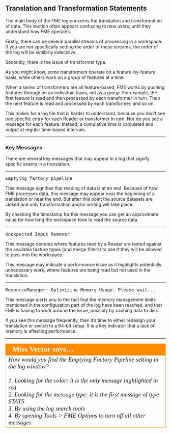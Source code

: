 ## Translation and Transformation Statements ##

The main body of the FME log concerns the translation and transformation of data. This section often appears confusing to new users, until they understand how FME operates.

Firstly, there can be several parallel streams of processing in a workspace. If you are not specifically setting the order of these streams, the order of the log will be similarly indecisive. 

Secondly, there is the issue of transformer type.

As you might know, some transformers operate on a feature-by-feature basis, while others work on a group of features at a time.

When a series of transformers are all feature-based, FME works by pushing features through on an individual basis, not as a group. For example, the first feature is read and then processed by each transformer in turn. Then the next feature is read and processed by each transformer, and so on.

This makes for a log file that is harder to understand, because you don’t see one specific entry for each Reader or transformer in turn. Nor do you see a message for each feature. Instead, a cumulative time is calculated and output at regular time-based intervals.

---

### Key Messages ###

There are several key messages that may appear in a log that signify specific events in a translation.

---

<pre>
Emptying factory pipeline
</pre>

This message signifies that reading of data is at an end. Because of how FME processes data, this message may appear near the beginning of a translation or near the end. But after this point the source datasets are closed and only transformation and/or writing will take place. 

By checking the timestamp for this message you can get an approximate value for how long the workspace took to read the source data.

---

<pre>
Unexpected Input Remover
</pre>

This message denotes where features read by a Reader are tested against the available feature types (and merge filters) to see if they will be allowed to pass into the workspace. 

This message may indicate a performance issue as it highlights potentially unnecessary work, where features are being read but not used in the translation.

---

<pre>
ResourceManager: Optimizing Memory Usage. Please wait...
</pre>

This message alerts you to the fact that the memory management limits mentioned in the configuration part of the log have been reached, and that FME is having to work around the issue, possibly by caching data to disk.

If you see this message frequently, then it’s time to either redesign your translation or switch to a 64-bit setup. It is a key indicator that a lack of memory is affecting performance.

---

<table style="border-spacing: 0px">
<tr>
<td style="vertical-align:middle;background-color:darkorange;border: 2px solid darkorange">
<i class="fa fa-quote-left fa-lg fa-pull-left fa-fw" style="color:white;padding-right: 12px;vertical-align:text-top"></i>
<span style="color:white;font-size:x-large;font-weight: bold;font-family:serif">Miss Vector says…</span>
</td>
</tr>

<tr>
<td style="border: 1px solid darkorange">
<span style="font-family:serif; font-style:italic; font-size:larger">
How would you find the Emptying Factory Pipeline setting in the log window?
<br><br>1. Looking for the color: it is the only message highlighted in red 
<br>2. Looking for the message type: it is the first message of type STATS
<br>3. By using the log search tools 
<br>4. By opening Tools > FME Options to turn off all other messages 
</span>
</td>
</tr>
</table>
